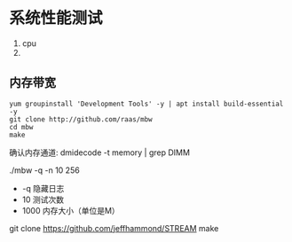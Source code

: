 # 系统性能测试

1. cpu
2. 

## 内存带宽

```
yum groupinstall 'Development Tools' -y | apt install build-essential -y 
git clone http://github.com/raas/mbw
cd mbw
make
```
确认内存通道: dmidecode -t memory | grep DIMM

./mbw -q -n 10 256

* -q 隐藏日志
* 10 测试次数
* 1000 内存大小（单位是M）


git clone https://github.com/jeffhammond/STREAM
make

